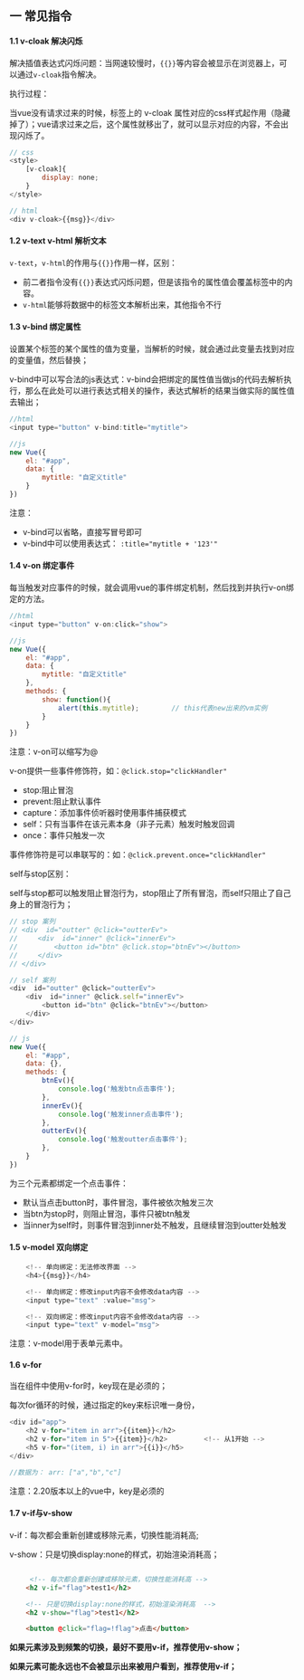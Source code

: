 ## 一 常见指令

#### 1.1 v-cloak 解决闪烁

解决插值表达式闪烁问题：当网速较慢时，`{{}}`等内容会被显示在浏览器上，可以通过`v-cloak`指令解决。

执行过程：

当vue没有请求过来的时候，标签上的 v-cloak 属性对应的css样式起作用（隐藏掉了）；vue请求过来之后，这个属性就移出了，就可以显示对应的内容，不会出现闪烁了。

```js
// css
<style>
    [v-cloak]{
        display: none;
    }
</style>

// html
<div v-cloak>{{msg}}</div>
```

#### 1.2 v-text v-html 解析文本

`v-text`，`v-html`的作用与`{{}}`作用一样，区别：
- 前二者指令没有`{{}}`表达式闪烁问题，但是该指令的属性值会覆盖标签中的内容。  
- `v-html`能够将数据中的标签文本解析出来，其他指令不行

#### 1.3 v-bind 绑定属性
设置某个标签的某个属性的值为变量，当解析的时候，就会通过此变量去找到对应的变量值，然后替换；

v-bind中可以写合法的js表达式：v-bind会把绑定的属性值当做js的代码去解析执行，那么在此处可以进行表达式相关的操作，表达式解析的结果当做实际的属性值去输出；

```js
//html
<input type="button" v-bind:title="mytitle">

//js
new Vue({
    el: "#app",
    data: {
        mytitle: "自定义title"
    }
})
```

注意：
- v-bind可以省略，直接写冒号即可
- v-bind中可以使用表达式： `:title="mytitle + '123'"`

#### 1.4 v-on 绑定事件
每当触发对应事件的时候，就会调用vue的事件绑定机制，然后找到并执行v-on绑定的方法。
```js
//html
<input type="button" v-on:click="show">

//js
new Vue({
    el: "#app",
    data: {
        mytitle: "自定义title"
    },
    methods: {
        show: function(){
            alert(this.mytitle);        // this代表new出来的vm实例
        }
    }
})
```

注意：v-on可以缩写为@  

v-on提供一些事件修饰符，如：`@click.stop="clickHandler"`
- stop:阻止冒泡
- prevent:阻止默认事件
- capture：添加事件侦听器时使用事件捕获模式
- self：只有当事件在该元素本身（非子元素）触发时触发回调
- once：事件只触发一次

事件修饰符是可以串联写的：如：`@click.prevent.once="clickHandler"`

self与stop区别：

self与stop都可以触发阻止冒泡行为，stop阻止了所有冒泡，而self只阻止了自己身上的冒泡行为；

```js
// stop 案列
// <div  id="outter" @click="outterEv">
//     <div  id="inner" @click="innerEv">
//         <button id="btn" @click.stop="btnEv"></button>
//     </div>
// </div>

// self 案列
<div  id="outter" @click="outterEv">
    <div  id="inner" @click.self="innerEv">
        <button id="btn" @click="btnEv"></button>
    </div>
</div>

// js
new Vue({
    el: "#app",
    data: {},
    methods: {
        btnEv(){
            console.log('触发btn点击事件');
        },
        innerEv(){
            console.log('触发inner点击事件');
        },
        outterEv(){
            console.log('触发outter点击事件');
        },
    }
})
```

为三个元素都绑定一个点击事件：
- 默认当点击button时，事件冒泡，事件被依次触发三次
- 当btn为stop时，则阻止冒泡，事件只被btn触发
- 当inner为self时，则事件冒泡到inner处不触发，且继续冒泡到outter处触发

#### 1.5 v-model 双向绑定

```js
    <!-- 单向绑定：无法修改界面 -->
    <h4>{{msg}}</h4>

    <!-- 单向绑定：修改input内容不会修改data内容 -->
    <input type="text" :value="msg">

    <!-- 双向绑定：修改input内容不会修改data内容 -->
    <input type="text" v-model="msg">
```

注意：v-model用于表单元素中。


#### 1.6 v-for
当在组件中使用v-for时，key现在是必须的；

每次for循环的时候，通过指定的key来标识唯一身份，
```js
<div id="app">
    <h2 v-for="item in arr">{{item}}</h2>
    <h2 v-for="item in 5">{{item}}</h2>         <!-- 从1开始 -->
    <h5 v-for="(item, i) in arr">{{i}}</h5>
</div>

//数据为： arr: ["a","b","c"]
```

注意：2.20版本以上的vue中，key是必须的

#### 1.7 v-if与v-show

v-if：每次都会重新创建或移除元素，切换性能消耗高;

v-show：只是切换display:none的样式，初始渲染消耗高；

```html

     <!-- 每次都会重新创建或移除元素，切换性能消耗高 -->
    <h2 v-if="flag">test1</h2>

    <!-- 只是切换display:none的样式，初始渲染消耗高  -->
    <h2 v-show="flag">test1</h2>    

    <button @click="flag=!flag">点击</button>
```


**如果元素涉及到频繁的切换，最好不要用v-if，推荐使用v-show；**

**如果元素可能永远也不会被显示出来被用户看到，推荐使用v-if；**